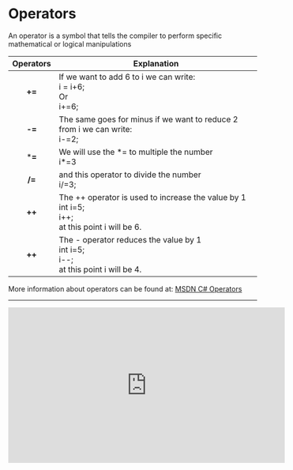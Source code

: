 ﻿
# Operators


An operator is a symbol that tells the compiler to perform specific mathematical or logical manipulations


| Operators | Explanation                                                               |
|:---------:|---------------------------------------------------------------------------|
| **+=**    | If we want to add 6 to i we can write: <br>i = i+6; <br>Or<br> i+=6;                  |
| **-=**    | The same goes for minus if we want to reduce 2 from i we can write: <br>i-=2; |
| ***=**    | We will use the \*= to multiple the number<br> i\*=3 |
| **/=**    | and this operator to divide the number <br> i/=3; |
| **++**    | The ++ operator is used to increase the value by 1  <br>int i=5;  <br>i++; <br>at this point i will be 6. |
| **++**    | The - operator reduces the value by 1  <br>int i=5;  <br>i--;  <br>at this point i will be 4. |


More information about operators can be found at: [MSDN C# Operators](https://msdn.microsoft.com/en-us/library/6a71f45d.aspx)  

---
<iframe width="560" height="315" src="https://www.youtube.com/embed/L4acMJvm_fE?list=PL1DEQjXG2xnKI3TL-gsy91eXbh3ytOt6h" frameborder="0" allowfullscreen></iframe> 